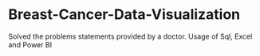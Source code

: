 # Breast-Cancer-Data-Visualization

Solved the problems statements provided by a doctor. Usage of Sql, Excel and Power BI
